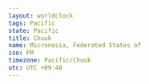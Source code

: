 ```yaml
---
layout: worldclock
tags: Pacific
state: Pacific
title: Chuuk
name: Micronesia, Federated States of
iso: FM
timezone: Pacific/Chuuk
utc: UTC +09:48
---
```


